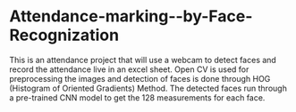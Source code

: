 # Attendance-marking--by-Face-Recognization

This is an attendance project that will use a webcam to detect faces and record the attendance live in an excel sheet.
Open CV is used for preprocessing the images and detection of faces is done through HOG (Histogram of Oriented Gradients) Method.
The detected faces run through a pre-trained CNN model to get the 128 measurements for each face.
